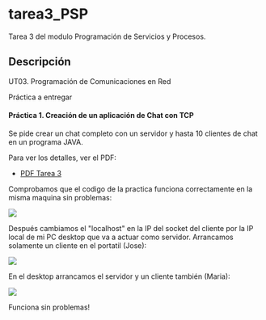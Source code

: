 # tarea3_PSP
Tarea 3 del modulo Programación de Servicios y Procesos.

## Descripción
UT03. Programación de Comunicaciones en Red

Práctica a entregar

#### Práctica 1. Creación de un aplicación de Chat con TCP

Se pide crear un chat completo con un servidor y hasta 10 clientes de chat en un programa JAVA.

Para ver los detalles, ver el PDF: 
- [PDF Tarea 3](../master/0490_PSP_Practica_UT03_2018_v1.0.pdf)

Comprobamos que el codigo de la practica funciona correctamente en la misma maquina sin problemas:

<img src="http://i64.tinypic.com/acr5ll.jpg" >

Después cambiamos el "localhost" en la IP del socket del cliente por la IP local de mi PC desktop que va a actuar como servidor. 
Arrancamos solamente un cliente en el portatil (Jose):

<img src="http://i63.tinypic.com/b9827d.jpg">

En el desktop arrancamos el servidor y un cliente también (Maria):

<img src="http://i67.tinypic.com/25j9h7p.png">

Funciona sin problemas!

